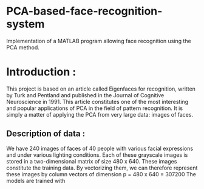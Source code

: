 # PCA-based-face-recognition-system

Implementation of a MATLAB program allowing face recognition using the PCA method.

Introduction :
===
This project is based on an article called Eigenfaces for recognition, written by Turk and Pentland and published in the Journal of Cognitive Neuroscience in 1991.
This article constitutes one of the most interesting and popular applications of PCA in the field of pattern recognition. It is simply a matter of applying the PCA from very large data: images of faces. 


Description of data : 
-
We have 240 images of faces of 40 people with various facial expressions and under various lighting conditions. Each of these grayscale images is stored in a two-dimensional matrix of size 480 x 640. 
These images constitute the training data. By vectorizing them, we can therefore represent these images by column vectors of dimension p = 480 x 640 = 307200
The models are trained with

